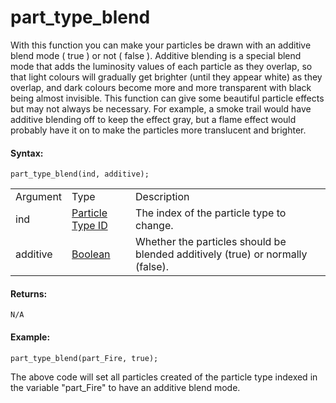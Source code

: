 # part_type_blend

With this function you can make your particles be drawn with an additive
blend mode ( true ) or not ( false ). Additive blending is a special
blend mode that adds the luminosity values of each particle as they
overlap, so that light colours will gradually get brighter (until they
appear white) as they overlap, and dark colours become more and more
transparent with black being almost invisible. This function can give
some beautiful particle effects but may not always be necessary. For
example, a smoke trail would have additive blending off to keep the
effect gray, but a flame effect would probably have it on to make the
particles more translucent and brighter.

#### Syntax:

``` gml
part_type_blend(ind, additive);
```

|          |                                                                                                                                |                                                                                |
|----------|--------------------------------------------------------------------------------------------------------------------------------|--------------------------------------------------------------------------------|
| Argument | Type                                                                                                                           | Description                                                                    |
| ind      |  [Particle Type ID](../../../../../../GameMaker_Language/GML_Reference/Drawing/Particles/Particle_Types/part_type_create)  | The index of the particle type to change.                                      |
| additive |  [Boolean](../../../../../../GameMaker_Language/GML_Overview/Data_Types)                                                   | Whether the particles should be blended additively (true) or normally (false). |

#### Returns:

``` gml
N/A
```

#### Example:

``` gml
part_type_blend(part_Fire, true);
```

The above code will set all particles created of the particle type
indexed in the variable "part_Fire" to have an additive blend mode.
